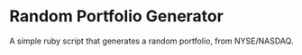 # Random Portfolio Generator

A simple ruby script that generates a random portfolio, from NYSE/NASDAQ.
